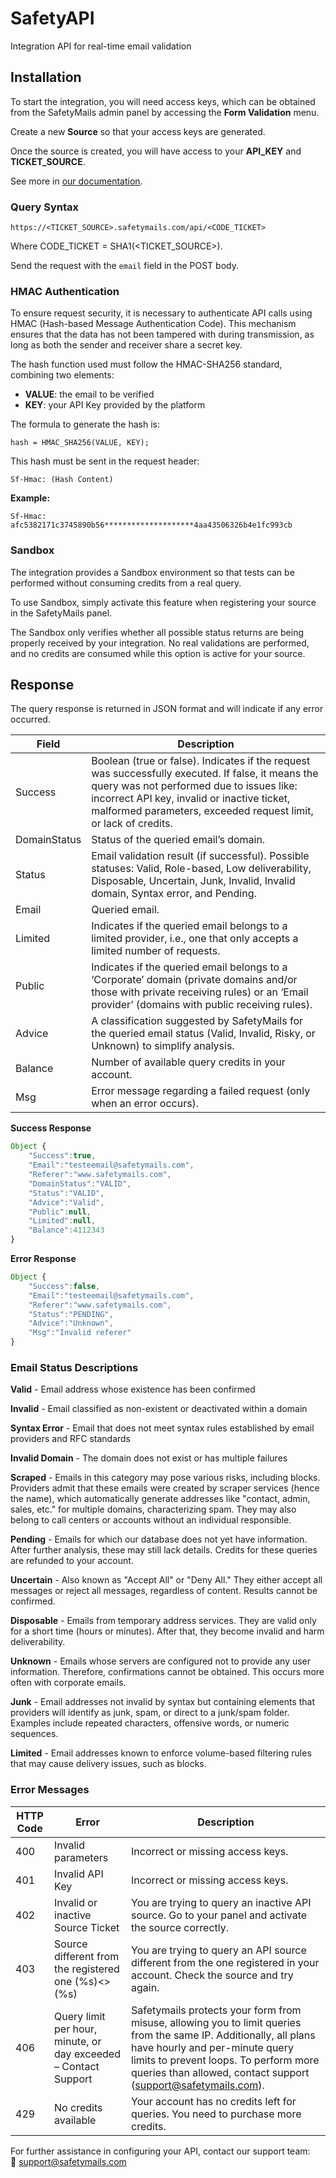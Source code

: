 # SafetyAPI

Integration API for real-time email validation

## Installation

To start the integration, you will need access keys, which can be obtained from the SafetyMails admin panel by accessing the **Form Validation** menu.  

Create a new **Source** so that your access keys are generated.  

Once the source is created, you will have access to your **API_KEY** and **TICKET_SOURCE**.  

See more in [our documentation](https://docs.safetymails.com/pt-br/article/como-customizar-a-api-real-time).

### Query Syntax

```
https://<TICKET_SOURCE>.safetymails.com/api/<CODE_TICKET>
```

Where CODE_TICKET = SHA1(<TICKET_SOURCE>).  

Send the request with the `email` field in the POST body.

### HMAC Authentication

To ensure request security, it is necessary to authenticate API calls using HMAC (Hash-based Message Authentication Code). This mechanism ensures that the data has not been tampered with during transmission, as long as both the sender and receiver share a secret key.  

The hash function used must follow the HMAC-SHA256 standard, combining two elements:

- **VALUE**: the email to be verified  
- **KEY**: your API Key provided by the platform  

The formula to generate the hash is:

```
hash = HMAC_SHA256(VALUE, KEY);
```

This hash must be sent in the request header:

```
Sf-Hmac: (Hash Content)
```

**Example:**

```
Sf-Hmac: afc5382171c3745890b56********************4aa43506326b4e1fc993cb
```

### Sandbox

The integration provides a Sandbox environment so that tests can be performed without consuming credits from a real query.  

To use Sandbox, simply activate this feature when registering your source in the SafetyMails panel.  

The Sandbox only verifies whether all possible status returns are being properly received by your integration. No real validations are performed, and no credits are consumed while this option is active for your source.  

## Response

The query response is returned in JSON format and will indicate if any error occurred.  

| Field | Description |
| ----------- | ----------- |
| Success | Boolean (true or false). Indicates if the request was successfully executed. If false, it means the query was not performed due to issues like: incorrect API key, invalid or inactive ticket, malformed parameters, exceeded request limit, or lack of credits. |
| DomainStatus | Status of the queried email’s domain. |
| Status | Email validation result (if successful). Possible statuses: Valid, Role-based, Low deliverability, Disposable, Uncertain, Junk, Invalid, Invalid domain, Syntax error, and Pending. |
| Email | Queried email. |
| Limited | Indicates if the queried email belongs to a limited provider, i.e., one that only accepts a limited number of requests. |
| Public | Indicates if the queried email belongs to a ‘Corporate’ domain (private domains and/or those with private receiving rules) or an ‘Email provider’ (domains with public receiving rules). |
| Advice | A classification suggested by SafetyMails for the queried email status (Valid, Invalid, Risky, or Unknown) to simplify analysis. |
| Balance | Number of available query credits in your account. |
| Msg | Error message regarding a failed request (only when an error occurs). |

**Success Response**
```javascript
Object {
	"Success":true,
	"Email":"testeemail@safetymails.com",
	"Referer":"www.safetymails.com",
	"DomainStatus":"VALID",
	"Status":"VALID",
	"Advice":"Valid",
	"Public":null,
	"Limited":null,
	"Balance":4112343
}
```

**Error Response**
```javascript
Object {
	"Success":false,
	"Email":"testeemail@safetymails.com",
	"Referer":"www.safetymails.com",
	"Status":"PENDING",
	"Advice":"Unknown",
	"Msg":"Invalid referer"
}
```

### Email Status Descriptions

**Valid** - Email address whose existence has been confirmed  

**Invalid** - Email classified as non-existent or deactivated within a domain  

**Syntax Error** - Email that does not meet syntax rules established by email providers and RFC standards  

**Invalid Domain** - The domain does not exist or has multiple failures  

**Scraped** - Emails in this category may pose various risks, including blocks. Providers admit that these emails were created by scraper services (hence the name), which automatically generate addresses like "contact, admin, sales, etc." for multiple domains, characterizing spam. They may also belong to call centers or accounts without an individual responsible.  

**Pending** - Emails for which our database does not yet have information. After further analysis, these may still lack details. Credits for these queries are refunded to your account.  

**Uncertain** - Also known as "Accept All" or "Deny All." They either accept all messages or reject all messages, regardless of content. Results cannot be confirmed.  

**Disposable** - Emails from temporary address services. They are valid only for a short time (hours or minutes). After that, they become invalid and harm deliverability.  

**Unknown** - Emails whose servers are configured not to provide any user information. Therefore, confirmations cannot be obtained. This occurs more often with corporate emails.  

**Junk** - Email addresses not invalid by syntax but containing elements that providers will identify as junk, spam, or direct to a junk/spam folder. Examples include repeated characters, offensive words, or numeric sequences.  

**Limited** - Email addresses known to enforce volume-based filtering rules that may cause delivery issues, such as blocks.  

### Error Messages

| HTTP Code | Error | Description |
| ----------- | ----------- | ----------- |
| 400 | Invalid parameters | Incorrect or missing access keys. |
| 401 | Invalid API Key | Incorrect or missing access keys. |
| 402 | Invalid or inactive Source Ticket | You are trying to query an inactive API source. Go to your panel and activate the source correctly. |
| 403 | Source different from the registered one (%s)<>(%s) | You are trying to query an API source different from the one registered in your account. Check the source and try again. |
| 406 | Query limit per hour, minute, or day exceeded – Contact Support | Safetymails protects your form from misuse, allowing you to limit queries from the same IP. Additionally, all plans have hourly and per-minute query limits to prevent loops. To perform more queries than allowed, contact support (support@safetymails.com). |
| 429 | No credits available | Your account has no credits left for queries. You need to purchase more credits. |

For further assistance in configuring your API, contact our support team:  
📧 support@safetymails.com
